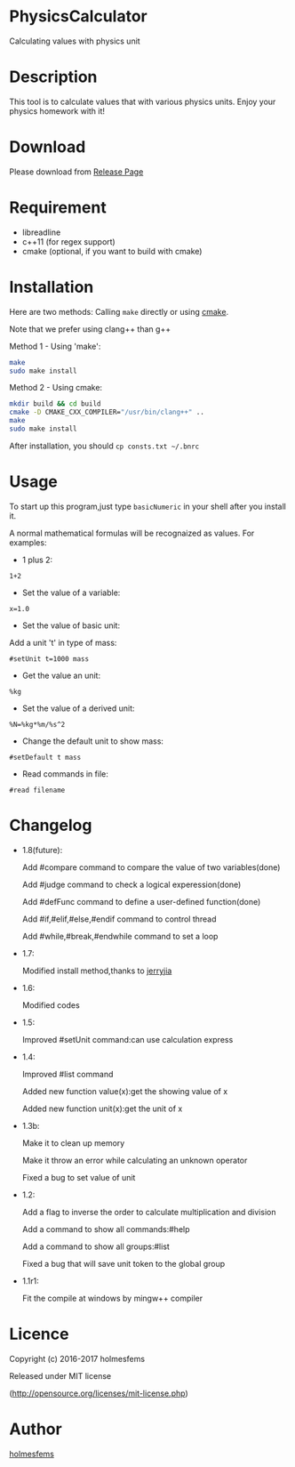 PhysicsCalculator
====
Calculating values with physics unit

# Description

This tool is to calculate values that with various physics units. Enjoy your physics homework with it!

# Download

Please download from [Release Page](https://github.com/holmesfems/UnitCalculator/releases)

# Requirement

* libreadline
* c++11 (for regex support)
* cmake (optional, if you want to build with cmake)


# Installation

Here are two methods: Calling `make` directly or using [cmake](https://cmake.org/runningcmake/).

Note that we prefer using clang++ than g++

Method 1 - Using 'make':

```sh
make
sudo make install
```

Method 2 - Using cmake:

```sh
mkdir build && cd build
cmake -D CMAKE_CXX_COMPILER="/usr/bin/clang++" ..
make
sudo make install
```

After installation, you should `cp consts.txt ~/.bnrc`

# Usage

To start up this program,just type `basicNumeric` in your shell
after you install it.

A normal mathematical formulas will be recognaized as values.
For examples:

* 1 plus 2:

`1+2`

* Set the value of a variable:

`x=1.0`

* Set the value of basic unit:

Add a unit 't' in type of mass:

`#setUnit t=1000 mass`

* Get the value an unit:

`%kg`

* Set the value of a derived unit:

`%N=%kg*%m/%s^2`

* Change the default unit to show mass:

`#setDefault t mass`

* Read commands in file:

`#read filename`

# Changelog

* 1.8(future):

    Add #compare command to compare the value of two variables(done)

    Add #judge command to check a logical experession(done)

    Add #defFunc command to define a user-defined function(done)

    Add #if,#elif,#else,#endif command to control thread

    Add #while,#break,#endwhile command to set a loop

* 1.7:

    Modified install method,thanks to [jerryjia](https://github.com/jerryjiahaha)

* 1.6:

    Modified codes

* 1.5:

    Improved #setUnit command:can use calculation express

* 1.4:

    Improved #list command

    Added new function value(x):get the showing value of x

    Added new function unit(x):get the unit of x

* 1.3b:

    Make it to clean up memory

    Make it throw an error while calculating an unknown operator

    Fixed a bug to set value of unit

* 1.2:

    Add a flag to inverse the order to calculate multiplication and division

    Add a command to show all commands:#help

    Add a command to show all groups:#list

    Fixed a bug that will save unit token to the global group

* 1.1r1:

    Fit the compile at windows by mingw++ compiler

# Licence

Copyright (c) 2016-2017 holmesfems

Released under MIT license

(http://opensource.org/licenses/mit-license.php)

# Author

[holmesfems](https://github.com/holmesfems)
